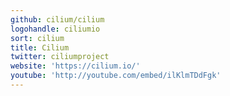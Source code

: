 ```yaml
---
github: cilium/cilium
logohandle: ciliumio
sort: cilium
title: Cilium
twitter: ciliumproject
website: 'https://cilium.io/'
youtube: 'http://youtube.com/embed/ilKlmTDdFgk'
---
```

